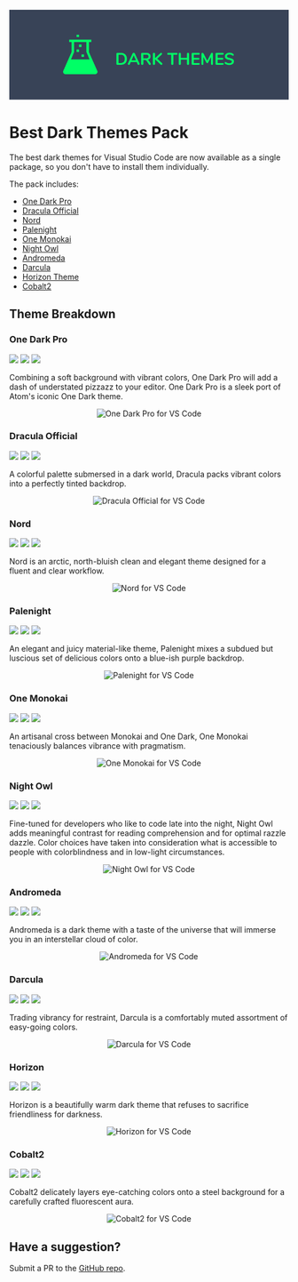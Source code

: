 ![Banner](banner.png)

# Best Dark Themes Pack

The best dark themes for Visual Studio Code are now available as a single package, so you don't have to install them individually. 

The pack includes: 

* [One Dark Pro](https://marketplace.visualstudio.com/items?itemName=zhuangtongfa.Material-theme)
* [Dracula Official](https://marketplace.visualstudio.com/items?itemName=dracula-theme.theme-dracula)
* [Nord](https://marketplace.visualstudio.com/items?itemName=arcticicestudio.nord-visual-studio-code)
* [Palenight](https://marketplace.visualstudio.com/items?itemName=whizkydee.material-palenight-theme)
* [One Monokai](https://marketplace.visualstudio.com/items?itemName=azemoh.one-monokai)
* [Night Owl](https://marketplace.visualstudio.com/items?itemName=sdras.night-owl)
* [Andromeda](https://marketplace.visualstudio.com/items?itemName=EliverLara.andromeda)
* [Darcula](https://marketplace.visualstudio.com/items?itemName=rokoroku.vscode-theme-darcula)
* [Horizon Theme](https://marketplace.visualstudio.com/items?itemName=jolaleye.horizon-theme-vscode)
* [Cobalt2](https://marketplace.visualstudio.com/items?itemName=wesbos.theme-cobalt2)

## Theme Breakdown 

### One Dark Pro

[![](https://vsmarketplacebadge.apphb.com/version-short/zhuangtongfa.Material-theme.svg)](https://marketplace.visualstudio.com/items?itemName=zhuangtongfa.Material-theme) 
[![](https://vsmarketplacebadge.apphb.com/installs-short/zhuangtongfa.Material-theme.svg)](https://marketplace.visualstudio.com/items?itemName=zhuangtongfa.Material-theme) 
[![](https://vsmarketplacebadge.apphb.com/rating-short/zhuangtongfa.Material-theme.svg)](https://marketplace.visualstudio.com/items?itemName=zhuangtongfa.Material-theme)

Combining a soft background with vibrant colors, One Dark Pro will add a dash of understated pizzazz to your editor. One Dark Pro is a sleek port of Atom's iconic One Dark theme. 

<p align="center" style="margin: 0 10%">
  <img src="https://camo.githubusercontent.com/48f39d862900e54913410490e566a9e761bc5ad5/68747470733a2f2f7773332e73696e61696d672e636e2f6c617267652f303036744e6252776779316676776b7236693139396a33316b7731366f7461742e6a7067" alt="One Dark Pro for VS Code" />
</p>

### Dracula Official

[![](https://vsmarketplacebadge.apphb.com/version-short/dracula-theme.theme-dracula.svg)](https://marketplace.visualstudio.com/items?itemName=dracula-theme.theme-dracula) 
[![](https://vsmarketplacebadge.apphb.com/installs-short/dracula-theme.theme-dracula.svg)](https://marketplace.visualstudio.com/items?itemName=dracula-theme.theme-dracula) 
[![](https://vsmarketplacebadge.apphb.com/rating-short/dracula-theme.theme-dracula.svg)](https://marketplace.visualstudio.com/items?itemName=dracula-theme.theme-dracula)

A colorful palette submersed in a dark world, Dracula packs vibrant colors into a perfectly tinted backdrop.

<p align="center" style="margin: 0 10%">
  <img src="https://draculatheme.com/assets/img/screenshots/vscode.png" alt="Dracula Official for VS Code" />
</p>

### Nord

[![](https://vsmarketplacebadge.apphb.com/version-short/arcticicestudio.nord-visual-studio-code.svg)](https://marketplace.visualstudio.com/items?itemName=arcticicestudio.nord-visual-studio-code) 
[![](https://vsmarketplacebadge.apphb.com/installs-short/arcticicestudio.nord-visual-studio-code.svg)](https://marketplace.visualstudio.com/items?itemName=arcticicestudio.nord-visual-studio-code) 
[![](https://vsmarketplacebadge.apphb.com/rating-short/arcticicestudio.nord-visual-studio-code.svg)](https://marketplace.visualstudio.com/items?itemName=arcticicestudio.nord-visual-studio-code)

Nord is an arctic, north-bluish clean and elegant theme designed for a fluent and clear workflow.

<p align="center" style="margin: 0 10%">
  <img src="https://raw.githubusercontent.com/arcticicestudio/nord-visual-studio-code/develop/assets/scrot-preview.png" alt="Nord for VS Code" />
</p>

### Palenight

[![](https://vsmarketplacebadge.apphb.com/version-short/whizkydee.material-palenight-theme.svg)](https://marketplace.visualstudio.com/items?itemName=whizkydee.material-palenight-theme) 
[![](https://vsmarketplacebadge.apphb.com/installs-short/whizkydee.material-palenight-theme.svg)](https://marketplace.visualstudio.com/items?itemName=whizkydee.material-palenight-theme) 
[![](https://vsmarketplacebadge.apphb.com/rating-short/whizkydee.material-palenight-theme.svg)](https://marketplace.visualstudio.com/items?itemName=whizkydee.material-palenight-theme)

An elegant and juicy material-like theme, Palenight mixes a subdued but luscious set of delicious colors onto a blue-ish purple backdrop. 

<p align="center" style="margin: 0 10%">
  <img src="https://i.imgur.com/1mYWEP4.png" alt="Palenight for VS Code" />
</p>

### One Monokai

[![](https://vsmarketplacebadge.apphb.com/version-short/azemoh.one-monokai.svg)](https://marketplace.visualstudio.com/items?itemName=azemoh.one-monokai) 
[![](https://vsmarketplacebadge.apphb.com/installs-short/azemoh.one-monokai.svg)](https://marketplace.visualstudio.com/items?itemName=azemoh.one-monokai) 
[![](https://vsmarketplacebadge.apphb.com/rating-short/azemoh.one-monokai.svg)](https://marketplace.visualstudio.com/items?itemName=azemoh.one-monokai)

An artisanal cross between Monokai and One Dark, One Monokai tenaciously balances vibrance with pragmatism. 

<p align="center" style="margin: 0 10%">
  <img src="https://github.com/azemoh/vscode-one-monokai/raw/master/screenshot-v0.2.0.png" alt="One Monokai for VS Code" />
</p>

### Night Owl

[![](https://vsmarketplacebadge.apphb.com/version-short/sdras.night-owl.svg)](https://marketplace.visualstudio.com/items?itemName=sdras.night-owl) 
[![](https://vsmarketplacebadge.apphb.com/installs-short/sdras.night-owl.svg)](https://marketplace.visualstudio.com/items?itemName=sdras.night-owl) 
[![](https://vsmarketplacebadge.apphb.com/rating-short/sdras.night-owl.svg)](https://marketplace.visualstudio.com/items?itemName=sdras.night-owl)

Fine-tuned for developers  who like to code late into the night, Night Owl adds meaningful contrast for reading comprehension and for optimal razzle dazzle. Color choices have taken into consideration what is accessible to people with colorblindness and in low-light circumstances. 

<p align="center" style="margin: 0 10%">
  <img src="https://github.com/sdras/night-owl-vscode-theme/raw/master/first-screen.jpg" alt="Night Owl for VS Code" />
</p>

### Andromeda

[![](https://vsmarketplacebadge.apphb.com/version-short/EliverLara.andromeda.svg)](https://marketplace.visualstudio.com/items?itemName=EliverLara.andromeda) 
[![](https://vsmarketplacebadge.apphb.com/installs-short/EliverLara.andromeda.svg)](https://marketplace.visualstudio.com/items?itemName=EliverLara.andromeda) 
[![](https://vsmarketplacebadge.apphb.com/rating-short/EliverLara.andromeda.svg)](https://marketplace.visualstudio.com/items?itemName=EliverLara.andromeda)

Andromeda is a dark theme with a taste of the universe that will immerse you in an interstellar cloud of color. 

<p align="center" style="margin: 0 10%">
  <img src="https://github.com/EliverLara/Andromeda/raw/master/images/andromeda.png" alt="Andromeda for VS Code" />
</p>

### Darcula

[![](https://vsmarketplacebadge.apphb.com/version-short/rokoroku.vscode-theme-darcula.svg)](https://marketplace.visualstudio.com/items?itemName=rokoroku.vscode-theme-darcula) 
[![](https://vsmarketplacebadge.apphb.com/installs-short/rokoroku.vscode-theme-darcula.svg)](https://marketplace.visualstudio.com/items?itemName=rokoroku.vscode-theme-darcula) 
[![](https://vsmarketplacebadge.apphb.com/rating-short/rokoroku.vscode-theme-darcula.svg)](https://marketplace.visualstudio.com/items?itemName=rokoroku.vscode-theme-darcula)

Trading vibrancy for restraint, Darcula is a comfortably muted assortment of easy-going colors. 

<p align="center" style="margin: 0 10%">
  <img src="https://github.com/rokoroku/vscode-theme-darcula/raw/master/screenshot.png" alt="Darcula for VS Code" />
</p>

### Horizon

[![](https://vsmarketplacebadge.apphb.com/version-short/jolaleye.horizon-theme-vscode.svg)](https://marketplace.visualstudio.com/items?itemName=jolaleye.horizon-theme-vscode) 
[![](https://vsmarketplacebadge.apphb.com/installs-short/jolaleye.horizon-theme-vscode.svg)](https://marketplace.visualstudio.com/items?itemName=jolaleye.horizon-theme-vscode) 
[![](https://vsmarketplacebadge.apphb.com/rating-short/jolaleye.horizon-theme-vscode.svg)](https://marketplace.visualstudio.com/items?itemName=jolaleye.horizon-theme-vscode)

Horizon is a beautifully warm dark theme that refuses to sacrifice friendliness for darkness. 

<p align="center" style="margin: 0 10%">
  <img src="https://i.imgur.com/y0gi1ez.png" alt="Horizon for VS Code" />
</p>

### Cobalt2

[![](https://vsmarketplacebadge.apphb.com/version-short/wesbos.theme-cobalt2.svg)](https://marketplace.visualstudio.com/items?itemName=wesbos.theme-cobalt2) 
[![](https://vsmarketplacebadge.apphb.com/installs-short/wesbos.theme-cobalt2.svg)](https://marketplace.visualstudio.com/items?itemName=wesbos.theme-cobalt2) 
[![](https://vsmarketplacebadge.apphb.com/rating-short/wesbos.theme-cobalt2.svg)](https://marketplace.visualstudio.com/items?itemName=wesbos.theme-cobalt2)

Cobalt2 delicately layers eye-catching colors onto a steel background for a carefully crafted fluorescent aura. 

<p align="center" style="margin: 0 10%">
  <img src="https://raw.githubusercontent.com/wesbos/cobalt2-vscode/cobalt2-updates/images/ss.png" alt="Cobalt2 for VS Code" />
</p>

## Have a suggestion? 

Submit a PR to the [GitHub repo](https://github.com/geoffstevens8/best-dark-themes-pack). 
